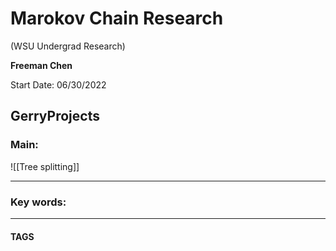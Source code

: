 # Marokov Chain Research
(WSU Undergrad Research)



**Freeman Chen**

Start Date: 06/30/2022

GerryProjects
---
### Main:
![[Tree splitting]]


---

### Key words:

---
#### TAGS